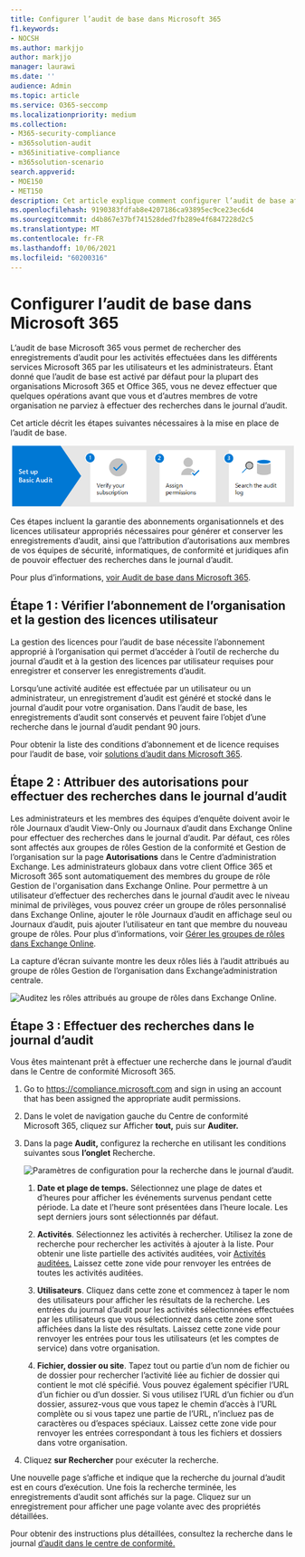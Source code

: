 ```yaml
---
title: Configurer l’audit de base dans Microsoft 365
f1.keywords:
- NOCSH
ms.author: markjjo
author: markjjo
manager: laurawi
ms.date: ''
audience: Admin
ms.topic: article
ms.service: O365-seccomp
ms.localizationpriority: medium
ms.collection:
- M365-security-compliance
- m365solution-audit
- m365initiative-compliance
- m365solution-scenario
search.appverid:
- MOE150
- MET150
description: Cet article explique comment configurer l’audit de base afin de pouvoir commencer à rechercher les activités d’audit effectuées par les utilisateurs et les administrateurs de votre organisation.
ms.openlocfilehash: 9190383fdfab8e4207186ca93895ec9ce23ec6d4
ms.sourcegitcommit: d4b867e37bf741528ded7fb289e4f6847228d2c5
ms.translationtype: MT
ms.contentlocale: fr-FR
ms.lasthandoff: 10/06/2021
ms.locfileid: "60200316"
---
```

# <a name="set-up-basic-audit-in-microsoft-365"></a>Configurer l’audit de base dans Microsoft 365

L’audit de base Microsoft 365 vous permet de rechercher des enregistrements d’audit pour les activités effectuées dans les différents services Microsoft 365 par les utilisateurs et les administrateurs. Étant donné que l’audit de base est activé par défaut pour la plupart des organisations Microsoft 365 et Office 365, vous ne devez effectuer que quelques opérations avant que vous et d’autres membres de votre organisation ne parviez à effectuer des recherches dans le journal d’audit.

Cet article décrit les étapes suivantes nécessaires à la mise en place de l’audit de base.

![Étapes de la mise en place de l’audit de base.](../media/BasicAuditingWorkflow.png)

Ces étapes incluent la garantie des abonnements organisationnels et des licences utilisateur appropriés nécessaires pour générer et conserver les enregistrements d’audit, ainsi que l’attribution d’autorisations aux membres de vos équipes de sécurité, informatiques, de conformité et juridiques afin de pouvoir effectuer des recherches dans le journal d’audit.

Pour plus d’informations, [voir Audit de base dans Microsoft 365](auditing-solutions-overview.md#basic-audit).

## <a name="step-1-verify-organization-subscription-and-user-licensing"></a>Étape 1 : Vérifier l’abonnement de l’organisation et la gestion des licences utilisateur

La gestion des licences pour l’audit de base nécessite l’abonnement approprié à l’organisation qui permet d’accéder à l’outil de recherche du journal d’audit et à la gestion des licences par utilisateur requises pour enregistrer et conserver les enregistrements d’audit.

Lorsqu’une activité auditée est effectuée par un utilisateur ou un administrateur, un enregistrement d’audit est généré et stocké dans le journal d’audit pour votre organisation. Dans l’audit de base, les enregistrements d’audit sont conservés et peuvent faire l’objet d’une recherche dans le journal d’audit pendant 90 jours.

Pour obtenir la liste des conditions d’abonnement et de licence requises pour l’audit de base, voir [solutions d’audit dans Microsoft 365](auditing-solutions-overview.md#licensing-requirements).

## <a name="step-2-assign-permissions-to-search-the-audit-log"></a>Étape 2 : Attribuer des autorisations pour effectuer des recherches dans le journal d’audit

Les administrateurs et les membres des équipes d’enquête doivent avoir le rôle Journaux d’audit View-Only ou Journaux d’audit dans Exchange Online pour effectuer des recherches dans le journal d’audit. Par défaut, ces rôles sont affectés aux groupes de rôles Gestion de la conformité et Gestion de l’organisation sur la page **Autorisations** dans le Centre d’administration Exchange. Les administrateurs globaux dans votre client Office 365 et Microsoft 365 sont automatiquement des membres du groupe de rôle Gestion de l'organisation dans Exchange Online. Pour permettre à un utilisateur d’effectuer des recherches dans le journal d’audit avec le niveau minimal de privilèges, vous pouvez créer un groupe de rôles personnalisé dans Exchange Online, ajouter le rôle Journaux d’audit en affichage seul ou Journaux d’audit, puis ajouter l’utilisateur en tant que membre du nouveau groupe de rôles. Pour plus d’informations, voir [Gérer les groupes de rôles dans Exchange Online](/Exchange/permissions-exo/role-groups).

La capture d’écran suivante montre les deux rôles liés à l’audit attribués au groupe de rôles Gestion de l’organisation dans Exchange’administration centrale.

![Auditez les rôles attribués au groupe de rôles dans Exchange Online.](../media/EACAuditRoles.png)

## <a name="step-3-search-the-audit-log"></a>Étape 3 : Effectuer des recherches dans le journal d’audit

Vous êtes maintenant prêt à effectuer une recherche dans le journal d’audit dans le Centre de conformité Microsoft 365.

1. Go to <https://compliance.microsoft.com> and sign in using an account that has been assigned the appropriate audit permissions.

2. Dans le volet de navigation gauche du Centre de conformité Microsoft 365, cliquez sur Afficher **tout,** puis sur **Auditer.**

3. Dans la page **Audit,** configurez la recherche en utilisant les conditions suivantes sous **l’onglet** Recherche. 

   ![Paramètres de configuration pour la recherche dans le journal d’audit.](../media/AuditLogSearchToolMCCCallouts.png)

   1. **Date et plage de temps.** Sélectionnez une plage de dates et d’heures pour afficher les événements survenus pendant cette période. La date et l’heure sont présentées dans l’heure locale. Les sept derniers jours sont sélectionnés par défaut.
  
   2. **Activités**. Sélectionnez les activités à rechercher. Utilisez la zone de recherche pour rechercher les activités à ajouter à la liste. Pour obtenir une liste partielle des activités auditées, voir [Activités auditées.](search-the-audit-log-in-security-and-compliance.md#audited-activities) Laissez cette zone vide pour renvoyer les entrées de toutes les activités auditées.
  
   3. **Utilisateurs**.  Cliquez dans cette zone et commencez à taper le nom des utilisateurs pour afficher les résultats de la recherche. Les entrées du journal d’audit pour les activités sélectionnées effectuées par les utilisateurs que vous sélectionnez dans cette zone sont affichées dans la liste des résultats. Laissez cette zone vide pour renvoyer les entrées pour tous les utilisateurs (et les comptes de service) dans votre organisation.
  
   4. **Fichier, dossier ou site**. Tapez tout ou partie d’un nom de fichier ou de dossier pour rechercher l’activité liée au fichier de dossier qui contient le mot clé spécifié. Vous pouvez également spécifier l’URL d’un fichier ou d’un dossier. Si vous utilisez l’URL d’un fichier ou d’un dossier, assurez-vous que vous tapez le chemin d’accès à l’URL complète ou si vous tapez une partie de l’URL, n’incluez pas de caractères ou d’espaces spéciaux. Laissez cette zone vide pour renvoyer les entrées correspondant à tous les fichiers et dossiers dans votre organisation.

4. Cliquez **sur Rechercher** pour exécuter la recherche.

Une nouvelle page s’affiche et indique que la recherche du journal d’audit est en cours d’exécution. Une fois la recherche terminée, les enregistrements d’audit sont affichés sur la page. Cliquez sur un enregistrement pour afficher une page volante avec des propriétés détaillées.

Pour obtenir des instructions plus détaillées, consultez la recherche dans le journal [d’audit dans le centre de conformité.](search-the-audit-log-in-security-and-compliance.md)
